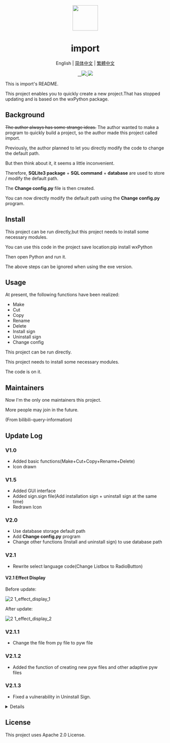 <div align="center">
  <img src="https://s1.imagehub.cc/images/2022/01/29/icon.png" width="80px" height="80px">
  <h1 align="center">import</h1>
  
  English | [简体中文](https://github.com/macwinlin-studio/import-2.1.3/blob/2.1.3/README-zh.md) | [繁體中文](https://github.com/macwinlin-studio/import-2.1.3/blob/2.1.3/README-tc.md)
  
  <a href="https://github.com/macwinlin-studio/import-2.1.3/releases">
    <img src="https://img.shields.io/badge/release-2.1.3-blue" alt="">
  </a>
  <a href="https://github.com/macwinlin-studio/import-2.1.3/blob/2.1.3/LICENSE">
    <img src="https://img.shields.io/badge/license-Apache--2.0-blue" alt="">
  </a>
  <a href="https://github.com/macwinlin-studio/import-2.1.3/releases">
    <img src="https://img.shields.io/github/downloads/macwinlin-studio/import-2.1.3/total?color=red" alt="">
  </a>
  <a href="https://www.microsoft.com/en-us/windows">
    <img src="https://img.shields.io/badge/platform-windows-orange">
  </a>
  <a href="https://www.python.org/">
    <img src="https://img.shields.io/badge/python-v3.9-orange">
  </a>
</div>

This is import's README.

This project enables you to quickly create a new project.That has stopped updating and is based on the wxPython package.

## Background

~~The author always has some strange ideas.~~ The author wanted to make a program to quickly build a project, so the author made this project called import.

Previously, the author planned to let you directly modify the code to change the default path.

But then think about it, it seems a little inconvenient.

Therefore, **SQLite3 package** + **SQL command** + **database** are used to store / modify the default path.

The **Change config.py** file is then created.

You can now directly modify the default path using the **Change config.py** program.

## Install

This project can be run directly,but this project needs to install some necessary modules.

You can use this code in the project save location:pip install wxPython

Then open Python and run it.

The above steps can be ignored when using the exe version.

## Usage

At present, the following functions have been realized:

- Make
- Cut
- Copy
- Rename
- Delete
- Install sign
- Uninstall sign
- Change config

This project can be run directly.

This project needs to install some necessary modules.

The code is on it.

## Maintainers

Now I'm the only one maintainers this project.

More people may join in the future.

(From bilibili-query-information)

## Update Log

### V1.0
- Added basic functions(Make+Cut+Copy+Rename+Delete)
- Icon drawn
### V1.5
- Added GUI interface
- Added sign.sign file(Add installation sign + uninstall sign at the same time)
- Redrawn Icon
### V2.0
- Use database storage default path
- Add **Change config.py** program
- Change other functions (Install and uninstall sign) to use database path
### V2.1
- Rewrite select language code(Change Listbox to RadioButton)
#### V2.1 Effect Display
Before update:

![2 1_effect_display_1](https://user-images.githubusercontent.com/82391092/142764421-3f20e3f2-da2f-432b-b662-3ddefb530c3f.png)

After update:

![2 1_effect_display_2](https://user-images.githubusercontent.com/82391092/142764462-6557cd1e-f771-46db-bfd2-361b049c6c77.png)

### V2.1.1

- Change the file from py file to pyw file

### V2.1.2

- Added the function of creating new pyw files and other adaptive pyw files

### V2.1.3

- Fixed a vulnerability in Uninstall Sign.

<details>
  <summary>Details</summary>
  Somehow,Popen in Python OS Library doesn't work,I was forced to change the function.Popen Function has been replaced with Remove Function.
  Delete code is not affected.It uses the Unlink Function.
</details>

## License

This project uses Apache 2.0 License.
